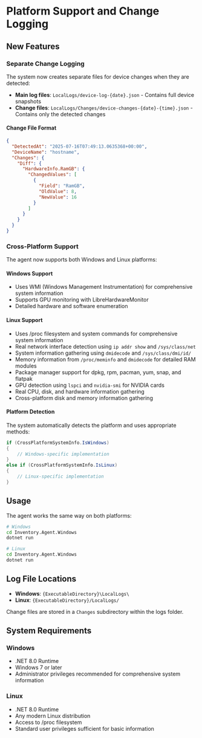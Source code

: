 # Platform Support and Change Logging

## New Features

### Separate Change Logging

The system now creates separate files for device changes when they are detected:

- **Main log files**: `LocalLogs/device-log-{date}.json` - Contains full device snapshots
- **Change files**: `LocalLogs/Changes/device-changes-{date}-{time}.json` - Contains only the detected changes

#### Change File Format

```json
{
  "DetectedAt": "2025-07-16T07:49:13.0635368+00:00",
  "DeviceName": "hostname",
  "Changes": {
    "Diff": {
      "HardwareInfo.RamGB": {
        "ChangedValues": [
          {
            "Field": "RamGB",
            "OldValue": 8,
            "NewValue": 16
          }
        ]
      }
    }
  }
}
```

### Cross-Platform Support

The agent now supports both Windows and Linux platforms:

#### Windows Support
- Uses WMI (Windows Management Instrumentation) for comprehensive system information
- Supports GPU monitoring with LibreHardwareMonitor
- Detailed hardware and software enumeration

#### Linux Support
- Uses /proc filesystem and system commands for comprehensive system information
- Real network interface detection using `ip addr show` and `/sys/class/net`
- System information gathering using `dmidecode` and `/sys/class/dmi/id/`
- Memory information from `/proc/meminfo` and `dmidecode` for detailed RAM modules
- Package manager support for dpkg, rpm, pacman, yum, snap, and flatpak
- GPU detection using `lspci` and `nvidia-smi` for NVIDIA cards
- Real CPU, disk, and hardware information gathering
- Cross-platform disk and memory information gathering

#### Platform Detection
The system automatically detects the platform and uses appropriate methods:

```csharp
if (CrossPlatformSystemInfo.IsWindows)
{
    // Windows-specific implementation
}
else if (CrossPlatformSystemInfo.IsLinux)
{
    // Linux-specific implementation
}
```

## Usage

The agent works the same way on both platforms:

```bash
# Windows
cd Inventory.Agent.Windows
dotnet run

# Linux
cd Inventory.Agent.Windows
dotnet run
```

## Log File Locations

- **Windows**: `{ExecutableDirectory}\LocalLogs\`
- **Linux**: `{ExecutableDirectory}/LocalLogs/`

Change files are stored in a `Changes` subdirectory within the logs folder.

## System Requirements

### Windows
- .NET 8.0 Runtime
- Windows 7 or later
- Administrator privileges recommended for comprehensive system information

### Linux
- .NET 8.0 Runtime
- Any modern Linux distribution
- Access to /proc filesystem
- Standard user privileges sufficient for basic information